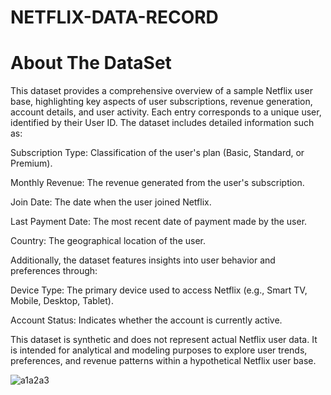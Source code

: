 # NETFLIX-DATA-RECORD

# About The DataSet
This dataset provides a comprehensive overview of a sample Netflix user base, highlighting key aspects of user subscriptions, revenue generation, account details, and user activity. 
Each entry corresponds to a unique user, identified by their User ID.
The dataset includes detailed information such as:

Subscription Type: Classification of the user's plan (Basic, Standard, or Premium).

Monthly Revenue: The revenue generated from the user's subscription.

Join Date: The date when the user joined Netflix.

Last Payment Date: The most recent date of payment made by the user.

Country: The geographical location of the user.

Additionally, the dataset features insights into user behavior and preferences through:

Device Type: The primary device used to access Netflix (e.g., Smart TV, Mobile, Desktop, Tablet).

Account Status: Indicates whether the account is currently active.

This dataset is synthetic and does not represent actual Netflix user data. It is intended for analytical and modeling purposes to explore user trends, preferences, and revenue patterns within a hypothetical Netflix user base.


![a1a2a3](https://github.com/user-attachments/assets/5a89e335-633b-4e3a-ac76-d9d640a3b572)


